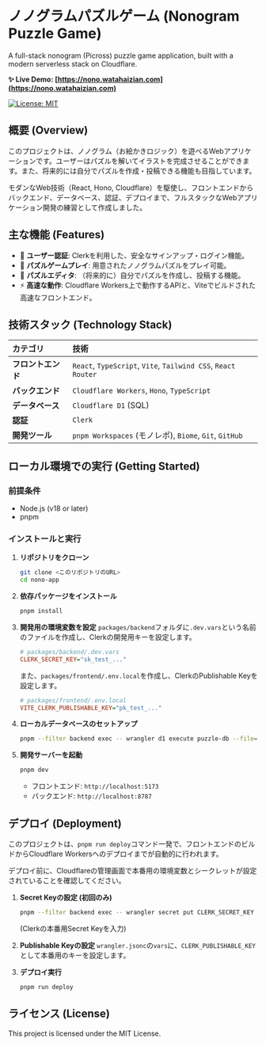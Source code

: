 # ノノグラムパズルゲーム (Nonogram Puzzle Game)

A full-stack nonogram (Picross) puzzle game application, built with a modern serverless stack on Cloudflare.

**✨ Live Demo: [https://nono.watahaizian.com](https://nono.watahaizian.com)**

[![License: MIT](https://img.shields.io/badge/License-MIT-blue.svg)](https://opensource.org/licenses/MIT)

## 概要 (Overview)

このプロジェクトは、ノノグラム（お絵かきロジック）を遊べるWebアプリケーションです。ユーザーはパズルを解いてイラストを完成させることができます。また、将来的には自分でパズルを作成・投稿できる機能も目指しています。

モダンなWeb技術（React, Hono, Cloudflare）を駆使し、フロントエンドからバックエンド、データベース、認証、デプロイまで、フルスタックなWebアプリケーション開発の練習として作成しました。

## 主な機能 (Features)

-   🔐 **ユーザー認証**: Clerkを利用した、安全なサインアップ・ログイン機能。
-   🧩 **パズルゲームプレイ**: 用意されたノノグラムパズルをプレイ可能。
-   🎨 **パズルエディタ**: （将来的に）自分でパズルを作成し、投稿する機能。
-   ⚡ **高速な動作**: Cloudflare Workers上で動作するAPIと、Viteでビルドされた高速なフロントエンド。

## 技術スタック (Technology Stack)

| カテゴリ           | 技術                                                                |
| :----------------- | :------------------------------------------------------------------ |
| **フロントエンド** | `React`, `TypeScript`, `Vite`, `Tailwind CSS`, `React Router`       |
| **バックエンド**   | `Cloudflare Workers`, `Hono`, `TypeScript`                          |
| **データベース**   | `Cloudflare D1` (SQL)                                               |
| **認証**           | `Clerk`                                                             |
| **開発ツール**     | `pnpm Workspaces` (モノレポ), `Biome`, `Git`, `GitHub`                |

## ローカル環境での実行 (Getting Started)

### 前提条件
-   Node.js (v18 or later)
-   pnpm

### インストールと実行
1.  **リポジトリをクローン**
    ```bash
    git clone <このリポジトリのURL>
    cd nono-app
    ```

2.  **依存パッケージをインストール**
    ```bash
    pnpm install
    ```

3.  **開発用の環境変数を設定**
    `packages/backend`フォルダに`.dev.vars`という名前のファイルを作成し、Clerkの開発用キーを設定します。
    ```ini
    # packages/backend/.dev.vars
    CLERK_SECRET_KEY="sk_test_..."
    ```
    また、`packages/frontend/.env.local`を作成し、ClerkのPublishable Keyを設定します。
    ```ini
    # packages/frontend/.env.local
    VITE_CLERK_PUBLISHABLE_KEY="pk_test_..."
    ```

4.  **ローカルデータベースのセットアップ**
    ```bash
    pnpm --filter backend exec -- wrangler d1 execute puzzle-db --file=./packages/backend/migrations/0001_初回マイグレーション.sql --local
    ```

5.  **開発サーバーを起動**
    ```bash
    pnpm dev
    ```
    -   フロントエンド: `http://localhost:5173`
    -   バックエンド: `http://localhost:8787`

## デプロイ (Deployment)

このプロジェクトは、`pnpm run deploy`コマンド一発で、フロントエンドのビルドからCloudflare Workersへのデプロイまでが自動的に行われます。

デプロイ前に、Cloudflareの管理画面で本番用の環境変数とシークレットが設定されていることを確認してください。

1.  **Secret Keyの設定 (初回のみ)**
    ```bash
    pnpm --filter backend exec -- wrangler secret put CLERK_SECRET_KEY
    ```
    (Clerkの本番用Secret Keyを入力)

2.  **Publishable Keyの設定**
    `wrangler.jsonc`の`vars`に、`CLERK_PUBLISHABLE_KEY`として本番用のキーを設定します。

3.  **デプロイ実行**
    ```bash
    pnpm run deploy
    ```

## ライセンス (License)

This project is licensed under the MIT License.

